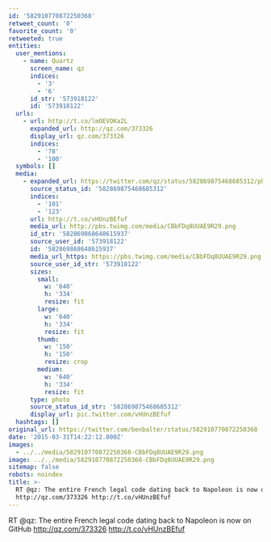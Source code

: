 ```yaml
---
id: '582910770872250368'
retweet_count: '0'
favorite_count: '0'
retweeted: true
entities:
  user_mentions:
    - name: Quartz
      screen_name: qz
      indices:
        - '3'
        - '6'
      id_str: '573918122'
      id: '573918122'
  urls:
    - url: http://t.co/lmOEVOKa2L
      expanded_url: http://qz.com/373326
      display_url: qz.com/373326
      indices:
        - '78'
        - '100'
  symbols: []
  media:
    - expanded_url: https://twitter.com/qz/status/582869875468685312/photo/1
      source_status_id: '582869875468685312'
      indices:
        - '101'
        - '123'
      url: http://t.co/vHUnzBEfuf
      media_url: http://pbs.twimg.com/media/CBbFDq8UUAE9R29.png
      id_str: '582869868648615937'
      source_user_id: '573918122'
      id: '582869868648615937'
      media_url_https: https://pbs.twimg.com/media/CBbFDq8UUAE9R29.png
      source_user_id_str: '573918122'
      sizes:
        small:
          w: '640'
          h: '334'
          resize: fit
        large:
          w: '640'
          h: '334'
          resize: fit
        thumb:
          w: '150'
          h: '150'
          resize: crop
        medium:
          w: '640'
          h: '334'
          resize: fit
      type: photo
      source_status_id_str: '582869875468685312'
      display_url: pic.twitter.com/vHUnzBEfuf
  hashtags: []
original_url: https://twitter.com/benbalter/status/582910770872250368
date: '2015-03-31T14:22:12.000Z'
images:
  - ../../media/582910770872250368-CBbFDq8UUAE9R29.png
image: ../../media/582910770872250368-CBbFDq8UUAE9R29.png
sitemap: false
robots: noindex
title: >-
  RT @qz: The entire French legal code dating back to Napoleon is now on GitHub
  http://qz.com/373326 http://t.co/vHUnzBEfuf
---
```


RT @qz: The entire French legal code dating back to Napoleon is now on GitHub http://qz.com/373326 http://t.co/vHUnzBEfuf